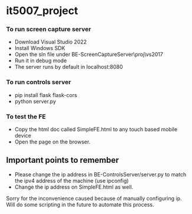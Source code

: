 # it5007_project

### To run screen capture server
- Download Visual Studio 2022
- Install Windows SDK
- Open the sln file under BE-ScreenCaptureServer\proj\vs2017
- Run it in debug mode
- The server runs by default in localhost:8080

### To run controls server
- pip install flask flask-cors
- python server.py

### To test the FE
- Copy the html doc called SimpleFE.html to any touch based mobile device
- Open the page on the browser.

## Important points to remember
- Please change the ip address in BE-ControlsServer/server.py to match the ipv4 address of the machine (use ipconfig)
- Change the ip address on SimpleFE.html as well.

Sorry for the inconvenience caused because of manually configuring ip. Will do some scripting in the future to automate this process.